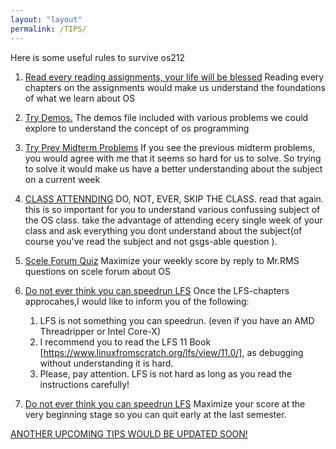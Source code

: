 ```yaml
---
layout: "layout"
permalink: /TIPS/
---
```


Here is some useful rules to survive os212

1. [Read every reading assignments, your life will be blessed](#) 
Reading every chapters on the assignments would make us understand the foundations of what we learn about OS

2. [Try Demos.](#)
The demos file included with various problems we could explore to understand the concept of os programming

3. [Try Prev Midterm Problems](#)
If you see the previous midterm problems, you would agree with me that it seems so hard for us to solve. So trying to solve it would make us have a better understanding about the subject on a current week

4. [CLASS ATTENNDING](#)
DO, NOT, EVER, SKIP THE CLASS. read that again. this is so important for you to understand various confussing subject of the OS class. take the advantage of attending ecery single week  of your class and ask everything you dont understand about the subject(of course you've read the subject and not gsgs-able question ).

5. [Scele Forum Quiz](#)
Maximize your weekly score by reply to Mr.RMS questions on scele forum about OS 

6. [Do not ever think you can speedrun LFS](#)
Once the LFS-chapters approcahes,I  would like to inform you of the following:
	1. LFS is not something you can speedrun. (even if you have an AMD Threadripper or Intel Core-X)
	2. I recommend you to read the LFS 11 Book [https://www.linuxfromscratch.org/lfs/view/11.0/], as debugging without understanding it is hard.
	3. Please, pay attention. LFS is not hard as long as you read the instructions carefully!

7. [Do not ever think you can speedrun LFS](#)
Maximize your score at the very beginning stage so you can quit early at the last semester.


[ANOTHER UPCOMING TIPS WOULD BE UPDATED SOON!](#)
